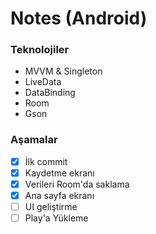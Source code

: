 # Notes (Android)

### Teknolojiler

- MVVM & Singleton
- LiveData
- DataBinding
- Room
- Gson


### Aşamalar
- [x] İlk commit
- [x] Kaydetme ekranı
- [X] Verileri Room'da saklama
- [X] Ana sayfa ekranı
- [ ] UI geliştirme
- [ ] Play'a Yükleme
